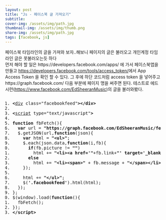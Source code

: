 ```yaml
---
layout: post
title: "Js - 페이스북 글 가져오기"
subtitle: 
cover-img: /assets/img/path.jpg
thumbnail-img: /assets/img/thumb.png
share-img: /assets/img/path.jpg
tags: [facebook, js]
---
```

<p>페이스북 타임라인의 글을 가져와 보자..해보니 페이지의 글은 불러오고 개인계정 타임라인 글은 못불러오는듯 하다<br>
<!--more-->
먼저 해야 할 일은 https://developers.facebook.com/apps/ 에 가서 페이스북앱을 만들고 <a href="https://developers.facebook.com/tools/access_token/" target="_blank" title="새창">https://developers.facebook.com/tools/access_token/</a>에서 App Access Token 을 확인 할 수 있다. 그 후에 하단 코드처럼 access token 을 넣어주고 https://graph.facebook.com/ 다음 부분에 페이지 명을 써주면 된다.  테스트로 에드시런(<a href="https://www.facebook.com/EdSheeranMusic" target="_blank" title="새창">https://www.facebook.com/EdSheeranMusic</a>)의 글을 불러와봤다.</p>
<pre class="html cH_kip"><ol><li class="odd"><span><b class="group">&lt;</b><a href="http://tranbot.net/html5/grouping-content.html#the-div-element" class="group">div</a> class="facebookfeed"<b class="group">&gt;</b><b class="group">&lt;/div</b><b class="group">&gt;</b></span></li><li class="even"><span></span></li><li class="odd"><span><b class="meta">&lt;</b><a href="http://tranbot.net/html5/scripting-1.html#script" class="meta">script</a> type="text/javascript"<b class="meta">&gt;</b></span></li><li class="even"><span></span></li><li class="odd fifth"><span><b class="js">function</b> fbFetch(){</span></li><li class="even"><span>  <b class="js">var</b> url = <b class="jsString">"https://graph.facebook.com/EdSheeranMusic/feed?access_token=YOUR__APP_ACCESS_TOKEN&amp;locale=ko_KR&amp;limit=4&amp;callback=?"</b>;</span></li><li class="odd"><span>  $.getJSON(url,<b class="js">function</b>(json){</span></li><li class="even"><span>    <b class="js">var</b> html = <b class="jsString">"&lt;ul&gt;"</b>;</span></li><li class="odd"><span>    $.each(json.data,<b class="js">function</b>(i,fb){</span></li><li class="even fifth"><span>      <b class="js">if</b>(fb.picture != <b class="jsString">""</b>)	</span></li><li class="odd"><span>        html += <b class="jsString">"&lt;li&gt;&lt;a href='"</b>+fb.link+<b class="jsString">"' target='_blank'&gt;&lt;img src='"</b>+fb.picture+<b class="jsString">"' alt=''  /&gt;&lt;br/&gt;&lt;span&gt;"</b> + fb.message + <b class="jsString">"&lt;/span&gt;&lt;/a&gt;&lt;/li&gt;"</b>;</span></li><li class="even"><span>      <b class="js">else</b></span></li><li class="odd"><span>        html += <b class="jsString">"&lt;li&gt;&lt;span&gt;"</b> + fb.message + <b class="jsString">"&lt;/span&gt;&lt;/li&gt;"</b>;</span></li><li class="even"><span>    });</span></li><li class="odd fifth"><span>	   </span></li><li class="even"><span>    html += <b class="jsString">"&lt;/ul&gt;"</b>;</span></li><li class="odd"><span>    $(<b class="jsString">'.facebookfeed'</b>).html(html);</span></li><li class="even"><span>  });</span></li><li class="odd"><span>};</span></li><li class="even fifth"><span>$(window).load(<b class="js">function</b>(){</span></li><li class="odd"><span>  fbFetch();</span></li><li class="even"><span>});</span></li><li class="odd"><span><b class="meta">&lt;/script</b><b class="meta">&gt;</b></span></li></ol></pre>
<div class="facebookfeed"><ul></ul></div>